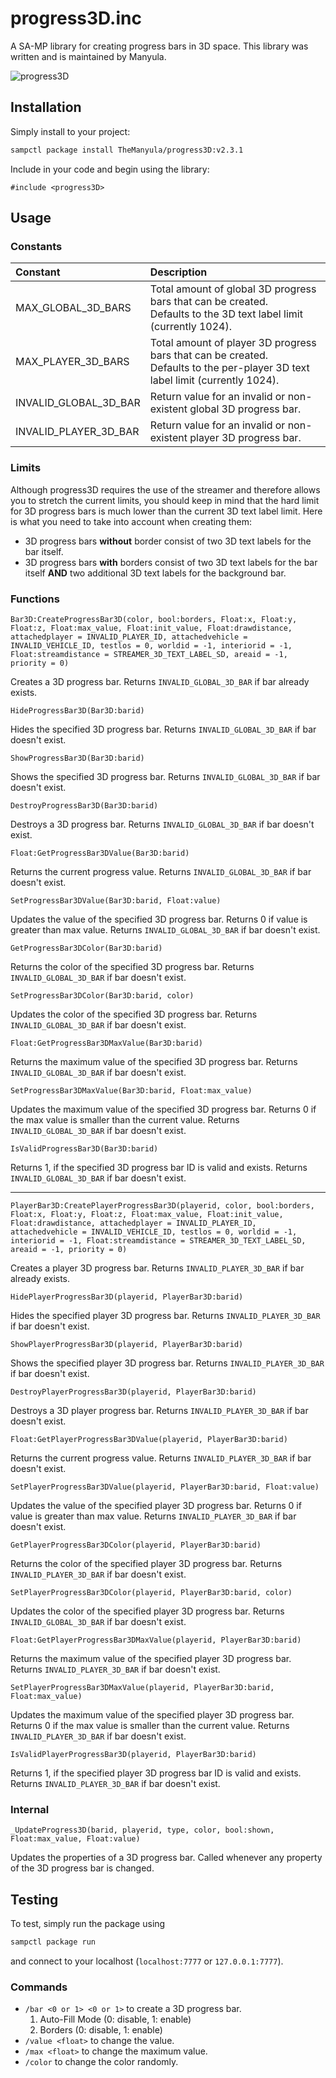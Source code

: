 # progress3D.inc

A SA-MP library for creating progress bars in 3D space. This library was written and is maintained by Manyula.

![progress3D](https://www.bilder-upload.eu/upload/f5857f-1583701938.png)

## Installation

Simply install to your project:

```bash
sampctl package install TheManyula/progress3D:v2.3.1
```

Include in your code and begin using the library:

```pawn
#include <progress3D>
```

## Usage

### Constants

| Constant              | Description                                                                                                                       |
| :-------------------- | :-------------------------------------------------------------------------------------------------------------------------------- |
| MAX_GLOBAL_3D_BARS    | Total amount of global 3D progress bars that can be created.</br>Defaults to the 3D text label limit (currently 1024).            |
| MAX_PLAYER_3D_BARS    | Total amount of player 3D progress bars that can be created.</br>Defaults to the per-player 3D text label limit (currently 1024). |
| INVALID_GLOBAL_3D_BAR | Return value for an invalid or non-existent global 3D progress bar.                                                               |
| INVALID_PLAYER_3D_BAR | Return value for an invalid or non-existent player 3D progress bar.                                                               |

### Limits

Although progress3D requires the use of the streamer and therefore allows you to stretch the current limits, you should keep in mind that the hard limit for 3D progress bars is much lower than the current 3D text label limit. Here is what you need to take into account when creating them:

* 3D progress bars **without** border consist of two 3D text labels for the bar itself.
* 3D progress bars **with** borders consist of two 3D text labels for the bar itself **AND** two additional 3D text labels for the background bar.

### Functions

```pawn
Bar3D:CreateProgressBar3D(color, bool:borders, Float:x, Float:y, Float:z, Float:max_value, Float:init_value, Float:drawdistance, attachedplayer = INVALID_PLAYER_ID, attachedvehicle = INVALID_VEHICLE_ID, testlos = 0, worldid = -1, interiorid = -1, Float:streamdistance = STREAMER_3D_TEXT_LABEL_SD, areaid = -1, priority = 0)
```

Creates a 3D progress bar. Returns `INVALID_GLOBAL_3D_BAR` if bar already exists.

```pawn
HideProgressBar3D(Bar3D:barid)
```

Hides the specified 3D progress bar. Returns `INVALID_GLOBAL_3D_BAR` if bar doesn't exist.

```pawn
ShowProgressBar3D(Bar3D:barid)
```

Shows the specified 3D progress bar. Returns `INVALID_GLOBAL_3D_BAR` if bar doesn't exist.

```pawn
DestroyProgressBar3D(Bar3D:barid)
```

Destroys a 3D progress bar. Returns `INVALID_GLOBAL_3D_BAR` if bar doesn't exist.

```pawn
Float:GetProgressBar3DValue(Bar3D:barid)
```

Returns the current progress value. Returns `INVALID_GLOBAL_3D_BAR` if bar doesn't exist.

```pawn
SetProgressBar3DValue(Bar3D:barid, Float:value)
```

Updates the value of the specified 3D progress bar. Returns 0 if value is greater than max value. Returns `INVALID_GLOBAL_3D_BAR` if bar doesn't exist.

```pawn
GetProgressBar3DColor(Bar3D:barid)
```

Returns the color of the specified 3D progress bar. Returns `INVALID_GLOBAL_3D_BAR` if bar doesn't exist.

```pawn
SetProgressBar3DColor(Bar3D:barid, color)
```

Updates the color of the specified 3D progress bar. Returns `INVALID_GLOBAL_3D_BAR` if bar doesn't exist.

```pawn
Float:GetProgressBar3DMaxValue(Bar3D:barid)
```

Returns the maximum value of the specified 3D progress bar. Returns `INVALID_GLOBAL_3D_BAR` if bar doesn't exist.

```pawn
SetProgressBar3DMaxValue(Bar3D:barid, Float:max_value)
```

Updates the maximum value of the specified 3D progress bar. Returns 0 if the max value is smaller than the current value. Returns `INVALID_GLOBAL_3D_BAR` if bar doesn't exist.

```pawn
IsValidProgressBar3D(Bar3D:barid)
```

Returns 1, if the specified 3D progress bar ID is valid and exists. Returns `INVALID_GLOBAL_3D_BAR` if bar doesn't exist.

___

```pawn
PlayerBar3D:CreatePlayerProgressBar3D(playerid, color, bool:borders, Float:x, Float:y, Float:z, Float:max_value, Float:init_value, Float:drawdistance, attachedplayer = INVALID_PLAYER_ID, attachedvehicle = INVALID_VEHICLE_ID, testlos = 0, worldid = -1, interiorid = -1, Float:streamdistance = STREAMER_3D_TEXT_LABEL_SD, areaid = -1, priority = 0)
```

Creates a player 3D progress bar. Returns `INVALID_PLAYER_3D_BAR` if bar already exists.

```pawn
HidePlayerProgressBar3D(playerid, PlayerBar3D:barid)
```

Hides the specified player 3D progress bar. Returns `INVALID_PLAYER_3D_BAR` if bar doesn't exist.

```pawn
ShowPlayerProgressBar3D(playerid, PlayerBar3D:barid)
```

Shows the specified player 3D progress bar. Returns `INVALID_PLAYER_3D_BAR` if bar doesn't exist.

```pawn
DestroyPlayerProgressBar3D(playerid, PlayerBar3D:barid)
```

Destroys a 3D player progress bar. Returns `INVALID_PLAYER_3D_BAR` if bar doesn't exist.

```pawn
Float:GetPlayerProgressBar3DValue(playerid, PlayerBar3D:barid)
```

Returns the current progress value. Returns `INVALID_PLAYER_3D_BAR` if bar doesn't exist.

```pawn
SetPlayerProgressBar3DValue(playerid, PlayerBar3D:barid, Float:value)
```

Updates the value of the specified player 3D progress bar. Returns 0 if value is greater than max value. Returns `INVALID_PLAYER_3D_BAR` if bar doesn't exist.

```pawn
GetPlayerProgressBar3DColor(playerid, PlayerBar3D:barid)
```

Returns the color of the specified player 3D progress bar. Returns `INVALID_PLAYER_3D_BAR` if bar doesn't exist.

```pawn
SetPlayerProgressBar3DColor(playerid, PlayerBar3D:barid, color)
```

Updates the color of the specified player 3D progress bar. Returns `INVALID_GLOBAL_3D_BAR` if bar doesn't exist.

```pawn
Float:GetPlayerProgressBar3DMaxValue(playerid, PlayerBar3D:barid)
```

Returns the maximum value of the specified player 3D progress bar. Returns `INVALID_PLAYER_3D_BAR` if bar doesn't exist.

```pawn
SetPlayerProgressBar3DMaxValue(playerid, PlayerBar3D:barid, Float:max_value)
```

Updates the maximum value of the specified player 3D progress bar. Returns 0 if the max value is smaller than the current value. Returns `INVALID_PLAYER_3D_BAR` if bar doesn't exist.

```pawn
IsValidPlayerProgressBar3D(playerid, PlayerBar3D:barid)
```

Returns 1, if the specified player 3D progress bar ID is valid and exists. Returns `INVALID_PLAYER_3D_BAR` if bar doesn't exist.

### Internal

```pawn
_UpdateProgress3D(barid, playerid, type, color, bool:shown, Float:max_value, Float:value)
```

Updates the properties of a 3D progress bar. Called whenever any property of the 3D progress bar is changed.

## Testing

To test, simply run the package using

```bash
sampctl package run
```

and connect to your localhost (`localhost:7777` or `127.0.0.1:7777`).

### Commands

* `/bar <0 or 1> <0 or 1>` to create a 3D progress bar.
  1. Auto-Fill Mode (0: disable, 1: enable)
  2. Borders (0: disable, 1: enable)
* `/value <float>` to change the value.
* `/max <float>` to change the maximum value.
* `/color` to change the color randomly.
